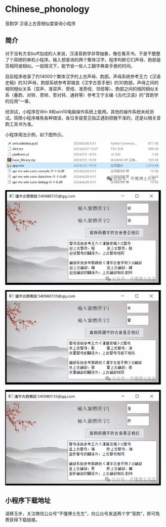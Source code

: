 # Chinese_phonology

音韵学 汉语上古音相似度查询小程序

## 简介
对于没有方言buff加成的人来说，汉语音韵学非常抽象，像在看天书。于是干脆整了个简陋的单机小程序。输入想查询的两个繁体汉字，程序判断它们声母、韵部是否相同或相似。一般情况下，能节省一些人工翻字典查手册的时间。

目前程序收录了约14000个繁体汉字的上古声母、韵部。声母系统参考王力《汉语史稿》的32声母，韵部系统参考郭锡良《汉字古音手册》的30韵部。声母之间的相同相似关系（双声、准双声、旁纽、准旁纽、邻纽等）、韵部之间的相同相似关系（叠韵、对转、旁转、旁对转、通转等）参考王宁主编《古代汉语》的“音韵学的应用”一章。

经测试，小程序在Win 8和win10电脑操作系统上能用。其他的操作系统未经测试。简陋小程序难免各种错误，各位多提意见指正遇到把握不准的，还是以相关音韵工具书为准。

小程序用法示例，如下图所示。

<p align="center">
<img src="https://github.com/DHfusion/Chinese_phonology/blob/main/1.jpg" />
</p>

<p align="center">
<img src="https://github.com/DHfusion/Chinese_phonology/blob/main/2.jpg" />
</p>

<p align="center">
<img src="https://github.com/DHfusion/Chinese_phonology/blob/main/3.jpg" />
</p>

<p align="center">
<img src="https://github.com/DHfusion/Chinese_phonology/blob/main/4.jpg" />
</p>


## 小程序下载地址

请移玉步，关注微信公众号“不懂博士先生”，向公众号发送两个字“音韵”，即可免费获得下载链接。

